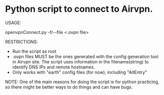# Python script to connect to Airvpn.

USAGE:

openvpnConnect.py -f/--file <.ovpn file>

RESTRICTIONS:

- Run the script as root
- .ovpn files MUST be the ones generated with the config generation tool in Airvpn site. The script uses information in the filename(string) to identify DNS IPs and remote hostnames. 
- Only works with "earth" config files (for now), including "AltEntry"

NOTE: One of the main reasons for doing the script is for python practicing, so there might be better ways to do things and can have bugs.
